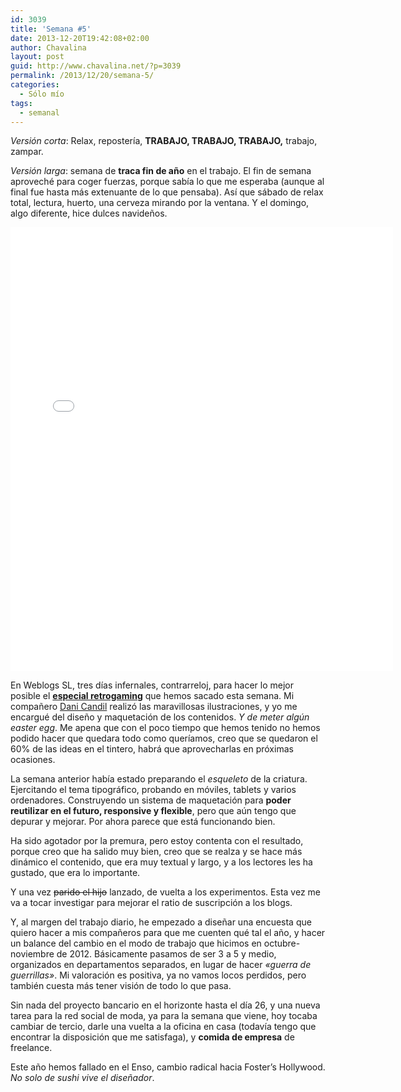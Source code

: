 ```yaml
---
id: 3039
title: 'Semana #5'
date: 2013-12-20T19:42:08+02:00
author: Chavalina
layout: post
guid: http://www.chavalina.net/?p=3039
permalink: /2013/12/20/semana-5/
categories:
  - Sólo mío
tags:
  - semanal
---
```

_Versión corta_: Relax, repostería, **TRABAJO, TRABAJO, TRABAJO,** trabajo, zampar.

_Versión larga_: semana de **traca fin de año** en el trabajo. El fin de semana aproveché para coger fuerzas, porque sabía lo que me esperaba (aunque al final fue hasta más extenuante de lo que pensaba). Así que sábado de relax total, lectura, huerto, una cerveza mirando por la ventana. Y el domingo, algo diferente, hice dulces navideños.

<iframe src="//instagram.com/p/iJ28UlNsrd/embed/" width="612" height="710" frameborder="0" scrolling="no" allowtransparency="true"></iframe>

En Weblogs SL, tres días infernales, contrarreloj, para hacer lo mejor posible el [**especial retrogaming**](http://www.xataka.com/especial/retrogaming-nostalgia-videojuegos) que hemos sacado esta semana. Mi compañero [Dani Candil](http://acrowdofmonsters.com/) realizó las maravillosas ilustraciones, y yo me encargué del diseño y maquetación de los contenidos. _Y de meter algún easter egg_. Me apena que con el poco tiempo que hemos tenido no hemos podido hacer que quedara todo como queríamos, creo que se quedaron el 60% de las ideas en el tintero, habrá que aprovecharlas en próximas ocasiones.

La semana anterior había estado preparando el _esqueleto_ de la criatura. Ejercitando el tema tipográfico, probando en móviles, tablets y varios ordenadores. Construyendo un sistema de maquetación para **poder reutilizar en el futuro, responsive y flexible**, pero que aún tengo que depurar y mejorar. Por ahora parece que está funcionando bien.

Ha sido agotador por la premura, pero estoy contenta con el resultado, porque creo que ha salido muy bien, creo que se realza y se hace más dinámico el contenido, que era muy textual y largo, y a los lectores les ha gustado, que era lo importante.

Y una vez <del datetime="2013-12-20T18:36:45+00:00">parido el hijo</del> lanzado, de vuelta a los experimentos. Esta vez me va a tocar investigar para mejorar el ratio de suscripción a los blogs.

Y, al margen del trabajo diario, he empezado a diseñar una encuesta que quiero hacer a mis compañeros para que me cuenten qué tal el año, y hacer un balance del cambio en el modo de trabajo que hicimos en octubre-noviembre de 2012. Básicamente pasamos de ser 3 a 5 y medio, organizados en departamentos separados, en lugar de hacer _«guerra de guerrillas»_. Mi valoración es positiva, ya no vamos locos perdidos, pero también cuesta más tener visión de todo lo que pasa.

Sin nada del proyecto bancario en el horizonte hasta el día 26, y una nueva tarea para la red social de moda, ya para la semana que viene, hoy tocaba cambiar de tercio, darle una vuelta a la oficina en casa (todavía tengo que encontrar la disposición que me satisfaga), y **comida de empresa** de freelance. 

Este año hemos fallado en el Enso, cambio radical hacia Foster&#8217;s Hollywood. _No solo de sushi vive el diseñador_.